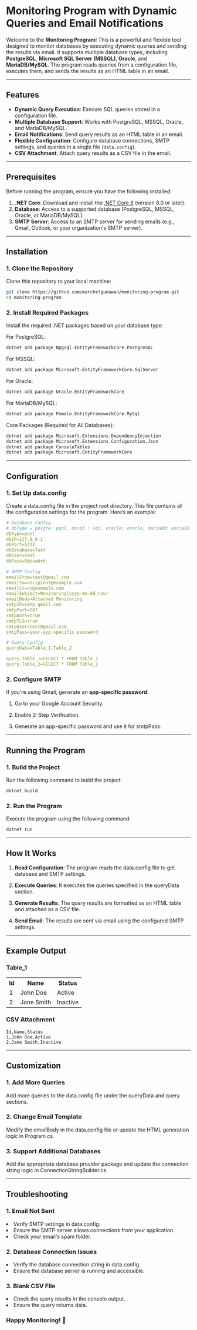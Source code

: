 # Monitoring Program with Dynamic Queries and Email Notifications

Welcome to the **Monitoring Program**! This is a powerful and flexible tool designed to monitor databases by executing dynamic queries and sending the results via email. It supports multiple database types, including **PostgreSQL**, **Microsoft SQL Server (MSSQL)**, **Oracle**, and **MariaDB/MySQL**. The program reads queries from a configuration file, executes them, and sends the results as an HTML table in an email.

---

## Features

- **Dynamic Query Execution**: Execute SQL queries stored in a configuration file.
- **Multiple Database Support**: Works with PostgreSQL, MSSQL, Oracle, and MariaDB/MySQL.
- **Email Notifications**: Send query results as an HTML table in an email.
- **Flexible Configuration**: Configure database connections, SMTP settings, and queries in a single file (`data.config`).
- **CSV Attachment**: Attach query results as a CSV file in the email.

---

## Prerequisites

Before running the program, ensure you have the following installed:

1. **.NET Core**: Download and install the [.NET Core 8](https://dotnet.microsoft.com/en-us/download) (version 8.0 or later).
2. **Database**: Access to a supported database (PostgreSQL, MSSQL, Oracle, or MariaDB/MySQL).
3. **SMTP Server**: Access to an SMTP server for sending emails (e.g., Gmail, Outlook, or your organization's SMTP server).

---

## Installation

### 1. Clone the Repository
Clone this repository to your local machine:

```bash
git clone https://github.com/marchelgunawan/monitoring-program.git
cd monitoring-program
```

### 2. Install Required Packages 

Install the required .NET packages based on your database type:

For PostgreSQL:
```bash
dotnet add package Npgsql.EntityFrameworkCore.PostgreSQL
```
For MSSQL:
```bash
dotnet add package Microsoft.EntityFrameworkCore.SqlServer
```
For Oracle:
```bash
dotnet add package Oracle.EntityFrameworkCore
```
For MariaDB/MySQL:
```bash
dotnet add package Pomelo.EntityFrameworkCore.MySql
```
Core Packages (Required for All Databases):
```bash
dotnet add package Microsoft.Extensions.DependencyInjection
dotnet add package Microsoft.Extensions.Configuration.Json
dotnet add package ConsoleTables
dotnet add package Microsoft.EntityFrameworkCore
```

---
## Configuration
### 1. Set Up data.config
Create a data.config file in the project root directory. This file contains all the configuration settings for the program. Here’s an example:

```yaml
# Database Config
# dbType = posgre: pqsl, mssql : sql, oracle: oracle, mariaDB: mariaDB
dbType=pqsl
dbIP=127.0.0.1
dbPort=5432
dbDatabase=Test
dbUser=Test
dbPass=P@ssw0rd

# SMTP Config
emailFrom=test@gmail.com
emailTo=recipient@example.com
emailCc=cc@example.com
emailSubject=Monitoring(yyyy-mm-dd_now)
emailBody=Attached Monitoring
smtpIP=smtp.gmail.com
smtpPort=587
smtpAuth=true
smtpTLS=true
smtpUser=test@gmail.com
smtpPass=your-app-specific-password

# Query Config
queryData=Table_1,Table_2

query.Table_1=SELECT * FROM Table_1
query.Table_2=SELECT * FROM Table_2
```

### 2. Configure SMTP

If you're using Gmail, generate an <b>app-specific password</b>:

1. Go to your Google Account Security.

2. Enable 2-Step Verification.

3. Generate an app-specific password and use it for smtpPass.

---

## Running the Program
### 1. Build the Project
Run the following command to build the project:

```bash
dotnet build
```
### 2. Run the Program
Execute the program using the following command:

```bash
dotnet run
```

---
## How It Works
1. <b>Read Configuration</b>: The program reads the data.config file to get database and SMTP settings.

2. <b>Execute Queries</b>: It executes the queries specified in the queryData section.

3. <b>Generate Results</b>: The query results are formatted as an HTML table and attached as a CSV file.

4. <b>Send Email</b>: The results are sent via email using the configured SMTP settings.

---
## Example Output
<html>
<head>
</head>
<body>
    <h3>Table_1</h3>
    <table>
        <tr>
            <th>Id</th>
            <th>Name</th>
            <th>Status</th>
        </tr>
        <tr>
            <td>1</td>
            <td>John Doe</td>
            <td>Active</td>
        </tr>
        <tr>
            <td>2</td>
            <td>Jane Smith</td>
            <td>Inactive</td>
        </tr>
    </table>
</body>
</html>

### CSV Attachment
```csv
Id,Name,Status
1,John Doe,Active
2,Jane Smith,Inactive
```

---
## Customization
### 1. Add More Queries

Add more queries to the data.config file under the queryData and query sections.

### 2. Change Email Template

Modify the emailBody in the data.config file or update the HTML generation logic in Program.cs.

### 3. Support Additional Databases

Add the appropriate database provider package and update the connection string logic in ConnectionStringBuilder.cs.

---
## Troubleshooting
### 1. Email Not Sent
<li>Verify SMTP settings in data.config.</li>
<li>Ensure the SMTP server allows connections from your application.</li>
<li>Check your email's spam folder.</li>

### 2. Database Connection Issues
<li>Verify the database connection string in data.config.</li>
<li>Ensure the database server is running and accessible.</li>

### 3. Blank CSV File
<li>Check the query results in the console output.</li>
<li>Ensure the query returns data.</li>


### Happy Monitoring! 🚀